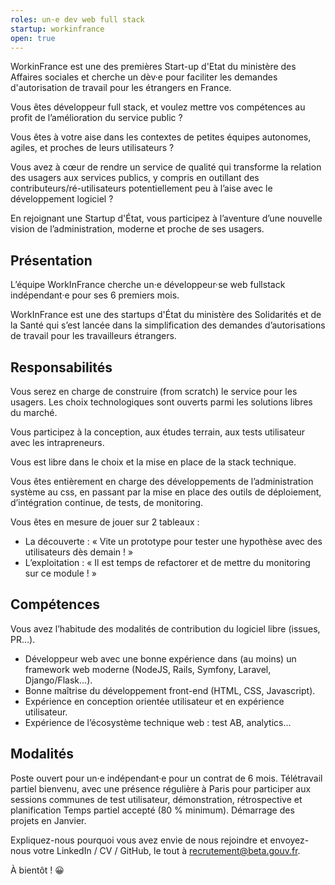 ```yaml
---
roles: un·e dev web full stack
startup: workinfrance
open: true
---
```


WorkinFrance est une des premières Start-up d'Etat du ministère des Affaires sociales et cherche un dèv·e pour faciliter les demandes d'autorisation de travail pour les étrangers en France.

<!--more-->

Vous êtes développeur full stack, et voulez mettre vos compétences au profit de l’amélioration du service public ?

Vous êtes à votre aise dans les contextes de petites équipes autonomes, agiles, et proches de leurs utilisateurs ?

Vous avez à cœur de rendre un service de qualité qui transforme la relation des usagers aux services publics, y compris en outillant des contributeurs/ré-utilisateurs potentiellement peu à l’aise avec le développement logiciel ?

En rejoignant une Startup d'État, vous participez à l’aventure d’une nouvelle vision de l’administration, moderne et proche de ses usagers.

## Présentation

L’équipe WorkInFrance cherche un·e développeur·se web fullstack indépendant·e pour ses 6 premiers mois.

WorkInFrance est une des startups d'État du ministère des Solidarités et de la Santé qui s’est lancée dans la simplification des demandes d’autorisations de travail pour les travailleurs étrangers.

## Responsabilités

Vous serez en charge de construire (from scratch) le service pour les usagers. Les choix technologiques sont ouverts parmi les solutions libres du marché.

Vous participez à la conception, aux études terrain, aux tests utilisateur avec les intrapreneurs.

Vous est libre dans le choix et la mise en place de la stack technique.

Vous êtes entièrement en charge des développements de l’administration système au css, en passant par la mise en place des outils de déploiement, d’intégration continue, de tests, de monitoring.

Vous êtes en mesure de jouer sur 2 tableaux :
- La découverte : « Vite un prototype pour tester une hypothèse avec des utilisateurs dès demain ! »
- L’exploitation : « Il est temps de refactorer et de mettre du monitoring sur ce module ! »

## Compétences

Vous avez l’habitude des modalités de contribution du logiciel libre (issues, PR…).

- Développeur web avec une bonne expérience dans (au moins) un framework web moderne (NodeJS, Rails, Symfony, Laravel, Django/Flask...).
- Bonne maîtrise du développement front-end (HTML, CSS, Javascript).
- Expérience en conception orientée utilisateur et en expérience utilisateur.
- Expérience de l’écosystème technique web : test AB, analytics…

## Modalités

Poste ouvert pour un·e indépendant·e pour un contrat de 6 mois.
Télétravail partiel bienvenu, avec une présence régulière à Paris pour participer aux sessions communes de test utilisateur, démonstration, rétrospective et planification
Temps partiel accepté (80 % minimum).
Démarrage des projets en Janvier.


Expliquez-nous pourquoi vous avez envie de nous rejoindre et envoyez-nous votre LinkedIn / CV / GitHub, le tout à recrutement@beta.gouv.fr.

À bientôt ! 😀
